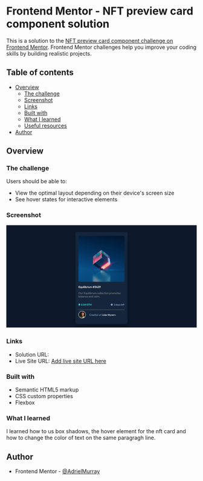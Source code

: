 # Frontend Mentor - NFT preview card component solution

This is a solution to the [NFT preview card component challenge on Frontend Mentor](https://www.frontendmentor.io/challenges/nft-preview-card-component-SbdUL_w0U). Frontend Mentor challenges help you improve your coding skills by building realistic projects. 

## Table of contents

- [Overview](#overview)
  - [The challenge](#the-challenge)
  - [Screenshot](#screenshot)
  - [Links](#links)
  - [Built with](#built-with)
  - [What I learned](#what-i-learned)
  - [Useful resources](#useful-resources)
- [Author](#author)


## Overview

### The challenge

Users should be able to:

- View the optimal layout depending on their device's screen size
- See hover states for interactive elements

### Screenshot

![](./images/nft-component-screenshot%20.png)


### Links

- Solution URL: []()
- Live Site URL: [Add live site URL here](https://your-live-site-url.com)


### Built with

- Semantic HTML5 markup
- CSS custom properties
- Flexbox




### What I learned

I learned how to us box shadows, the hover element for the nft card and how to change the color of text on the same paragragh line. 



## Author

- Frontend Mentor - [@AdrielMurray](https://www.frontendmentor.io/profile/AdrielMurray)


